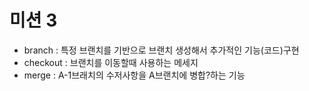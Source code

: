 # 미션 3
* branch : 특정 브랜치를 기반으로 브랜치 생성해서 추가적인 기능(코드)구현
* checkout : 브랜치를 이동할때 사용하는 메세지
* merge : A-1브래치의 수저사항을 A브랜치에 병합?하는 기능